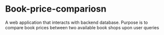 # Book-price-compariosn
A web application that interacts with backend database. Purpose is to compare book prices between two available book shops upon user queries 
